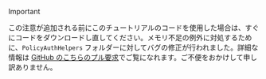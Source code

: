 > [!IMPORTANT]
> この注意が追加される前にこのチュートリアルのコードを使用した場合は、すぐにコードをダウンロードし直してください。メモリ不足の例外に対処するために、`PolicyAuthHelpers` フォルダーに対してバグの修正が行われました。詳細な情報は [GitHub のこちらのプル要求](https://github.com/AzureADQuickStarts/B2C-WebApp-OpenIdConnect-DotNet/pull/4)でご覧になれます。ご不便をおかけして申し訳ありません。
> 
> 

